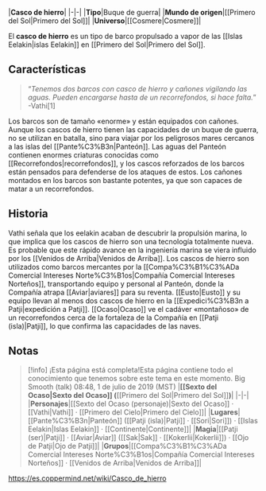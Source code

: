 

|**Casco de hierro**|
|-|-|
|**Tipo**|Buque de guerra|
|**Mundo de origen**|[[Primero del Sol\|Primero del Sol]]|
|**Universo**|[[Cosmere\|Cosmere]]|

El **casco de hierro** es un tipo de barco propulsado a vapor de las [[Islas Eelakin\|islas Eelakin]] en [[Primero del Sol\|Primero del Sol]].

## Características
>“*Tenemos dos barcos con casco de hierro y cañones vigilando las aguas. Pueden encargarse hasta de un recorrefondos, si hace falta.*”
\-Vathi[1]


Los barcos son de tamaño «enorme» y están equipados con cañones. Aunque los cascos de hierro tienen las capacidades de un buque de guerra, no se utilizan en batalla, sino para viajar por los peligrosos mares cercanos a las islas del [[Pante%C3%B3n\|Panteón]]. Las aguas del Panteón contienen enormes criaturas conocidas como [[Recorrefondos\|recorrefondos]], y los cascos reforzados de los barcos están pensados para defenderse de los ataques de estos. Los cañones montados en los barcos son bastante potentes, ya que son capaces de matar a un recorrefondos.

## Historia
Vathi señala que los eelakin acaban de descubrir la propulsión marina, lo que implica que los cascos de hierro son una tecnología totalmente nueva. Es probable que este rápido avance en la ingeniería marina se viera influido por los [[Venidos de Arriba\|Venidos de Arriba]]. Los cascos de hierro son utilizados como barcos mercantes por la [[Compa%C3%B1%C3%ADa Comercial Intereses Norte%C3%B1os\|Compañía Comercial Intereses Norteños]], transportando equipo y personal al Panteón, donde la Compañía atrapa [[Aviar\|aviares]] para su reventa. [[Eusto\|Eusto]] y su equipo llevan al menos dos cascos de hierro en la [[Expedici%C3%B3n a Patji\|expedición a Patji]]. [[Ocaso\|Ocaso]] ve el cadáver «montañoso» de un recorrefondos cerca de la fortaleza de la Compañía en [[Patji (isla)\|Patji]], lo que confirma las capacidades de las naves.

## Notas

> [!info] ¡Esta página está completa!Esta página contiene todo el conocimiento que tenemos sobre este tema en este momento.
Big Smooth (talk) 08:48, 1 de julio de 2019 (MST)
|**[[Sexto del Ocaso\|Sexto del Ocaso]] (**[[Primero del Sol\|Primero del Sol]]**)**|
|-|-|
|**Personajes**|[[Sexto del Ocaso (personaje)\|Sexto del Ocaso]] · [[Vathi\|Vathi]] · [[Primero del Cielo\|Primero del Cielo]]|
|**Lugares**|[[Pante%C3%B3n\|Panteón]] ([[Patji (isla)\|Patji]] · [[Sori\|Sori]]) · [[Islas Eelakin\|Islas Eelakin]] · [[Continente\|Continente]]|
|**Magia**|[[Patji (ser)\|Patji]] · [[Aviar\|Aviar]] ([[Sak\|Sak]] · [[Kokerlii\|Kokerlii]]) · [[Ojo de Patji\|Ojo de Patji]]|
|**Grupos**|[[Compa%C3%B1%C3%ADa Comercial Intereses Norte%C3%B1os\|Compañía Comercial Intereses Norteños]] · [[Venidos de Arriba\|Venidos de Arriba]]|



https://es.coppermind.net/wiki/Casco_de_hierro